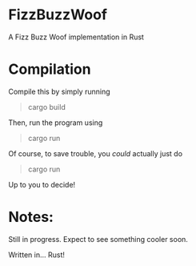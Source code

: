 # FizzBuzzWoof
A Fizz Buzz Woof implementation in Rust

# Compilation
Compile this by simply running
>cargo build

Then, run the program using
>cargo run

Of course, to save trouble, you *could* actually just do
>cargo run

Up to you to decide!

# Notes:
Still in progress. Expect to see something cooler soon.

Written in... Rust!
